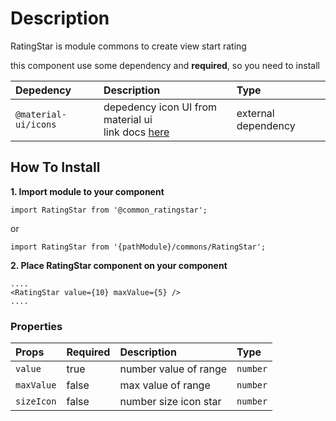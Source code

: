 # Description

RatingStar is module commons to create view start rating

this component use some dependency and **required**, so you need to install

| Depedency   | Description | Type |
| :---        | :---        |:---  |
| `@material-ui/icons` | depedency icon UI from material ui <br/> link docs [here](https://material-ui.com/getting-started/installation/)| external dependency |

## How To Install

**1. Import module to your component**
```node
import RatingStar from '@common_ratingstar';
```

or

```node
import RatingStar from '{pathModule}/commons/RatingStar';
```

**2. Place RatingStar component on your component**

```node
....
<RatingStar value={10} maxValue={5} />
....
```

### Properties
| Props       | Required | Description | Type |
| :---        | :---     | :---        |:---  |
| `value`       | true    | number value of range | `number` |
| `maxValue`       | false    | max value of range | `number` |
| `sizeIcon`       | false    | number size icon star | `number` |

